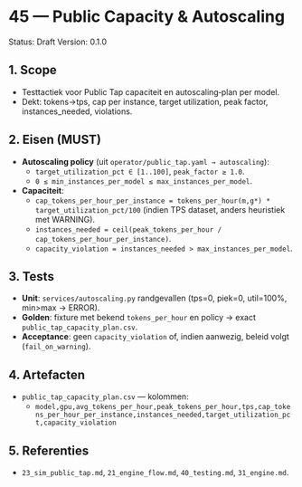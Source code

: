 # 45 — Public Capacity & Autoscaling

Status: Draft
Version: 0.1.0

## 1. Scope

- Testtactiek voor Public Tap capaciteit en autoscaling‐plan per model.
- Dekt: tokens→tps, cap per instance, target utilization, peak factor, instances_needed, violations.

## 2. Eisen (MUST)

- **Autoscaling policy** (uit `operator/public_tap.yaml → autoscaling`):
  - `target_utilization_pct ∈ [1..100]`, `peak_factor ≥ 1.0`.
  - `0 ≤ min_instances_per_model ≤ max_instances_per_model`.
- **Capaciteit**:
  - `cap_tokens_per_hour_per_instance = tokens_per_hour(m,g*) * target_utilization_pct/100` (indien TPS dataset, anders heuristiek met WARNING).
  - `instances_needed = ceil(peak_tokens_per_hour / cap_tokens_per_hour_per_instance)`.
  - `capacity_violation = instances_needed > max_instances_per_model`.

## 3. Tests

- **Unit**: `services/autoscaling.py` randgevallen (tps=0, piek=0, util=100%, min>max → ERROR).
- **Golden**: fixture met bekend `tokens_per_hour` en policy → exact `public_tap_capacity_plan.csv`.
- **Acceptance**: geen `capacity_violation` of, indien aanwezig, beleid volgt (`fail_on_warning`).

## 4. Artefacten

- `public_tap_capacity_plan.csv` — kolommen:
  - `model,gpu,avg_tokens_per_hour,peak_tokens_per_hour,tps,cap_tokens_per_hour_per_instance,instances_needed,target_utilization_pct,capacity_violation`

## 5. Referenties

- `23_sim_public_tap.md`, `21_engine_flow.md`, `40_testing.md`, `31_engine.md`.
